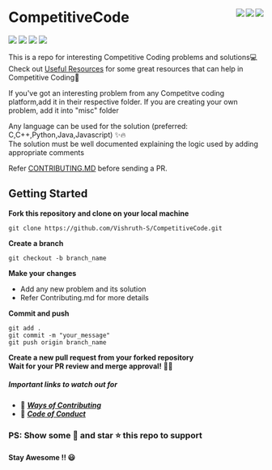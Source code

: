 # CompetitiveCode <img align = "right" src ="https://img.shields.io/github/watchers/Vishruth-S/CompetitiveCode?style=social"> <img align = "right" src ="https://img.shields.io/github/stars/Vishruth-S/CompetitiveCode?style=social">    <img align = "right" src ="https://img.shields.io/github/forks/Vishruth-S/CompetitiveCode?style=social">

<img src="https://img.shields.io/github/contributors/Vishruth-S/CompetitiveCode">  <img src="https://img.shields.io/tokei/lines/github/Vishruth-S/CompetitiveCode">             <img src="https://img.shields.io/github/languages/count/Vishruth-S/CompetitiveCode"> <img src="https://img.shields.io/github/issues/Vishruth-S/CompetitiveCode">


This is a repo for interesting Competitive Coding problems and solutions💻   
Check out [Useful Resources](https://github.com/Vishruth-S/CompetitiveCode/blob/main/USEFUL_RESOURCES.md) for some great resources that can help in Competitive Coding📜

If you've got an interesting problem from any Competitve coding platform,add it in their respective folder. If you are creating your own problem, add it into "misc" folder

Any language can be used for the solution (preferred: C,C++,Python,Java,Javascript) ✨🔥  
The solution must be well documented explaining the logic used by adding appropriate comments

Refer [CONTRIBUTING.MD](https://github.com/Vishruth-S/CompetitiveCode/blob/main/CONTRIBUTING.md) before sending a PR.


## Getting Started

**Fork this repository and clone on your local machine**
```
git clone https://github.com/Vishruth-S/CompetitiveCode.git
```

**Create a branch**  
```
git checkout -b branch_name
```

**Make your changes**
* Add any new problem and its solution
* Refer Contributing.md for more details

**Commit and push**
```
git add .
git commit -m "your_message"
git push origin branch_name
```

**Create a new pull request from your forked repository  
Wait for your PR review and merge approval!** 🎉🎉


##### **Important links to watch out for**
  * 🔗 [_**Ways of Contributing**_](CONTRIBUTING.md)
  * 🔗 [_**Code of Conduct**_](CODE_OF_CONDUCT.md)

### PS: Show some :yellow_heart: and star :star: this repo to support

#### Stay Awesome !! :smiley:
